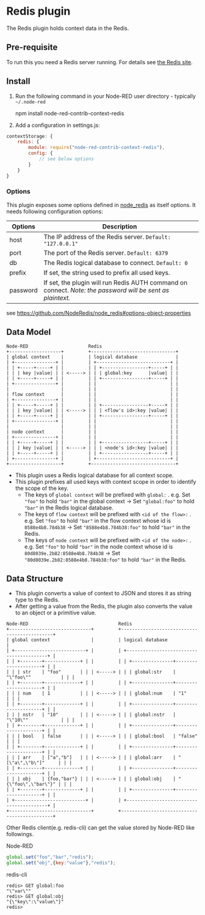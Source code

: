 
# Redis plugin

The Redis plugin holds context data in the Redis.

## Pre-requisite

To run this you need a Redis server running. For details see <a href="http://redis.io/" target="_new">the Redis site</a>.

## Install

1. Run the following command in your Node-RED user directory - typically `~/.node-red`

    npm install node-red-contrib-context-redis

1. Add a configuration in settings.js:

```javascript
contextStorage: {
    redis: {
        module: require("node-red-contrib-context-redis"),
        config: {
            // see below options
        }
    }
}
```

### Options

This plugin exposes some options defined in [node_redis](https://github.com/NodeRedis/node_redis) as itself options.
It needs following configuration options:

| Options        | Description                                                                                                 |
| -------------- | ----------------------------------------------------------------------------------------------------------- |
| host           | The IP address of the Redis server.    `Default: "127.0.0.1"`                                               |
| port           | The port of the Redis server.          `Default: 6379`                                                      |
| db             | The Redis logical database to connect. `Default: 0`                                                         |
| prefix         | If set, the string used to prefix all used keys.                                                            |
| password       | If set, the plugin will run Redis AUTH command on connect. *Note: the password will be sent as plaintext.*  |

see https://github.com/NodeRedis/node_redis#options-object-properties

## Data Model

```text
Node-RED                      Redis
+-------------------+         +-------------------------------+
| global context    |         | logical database              |
| +---------------+ |         | +---------------------------+ |
| | +-----+-----+ | |         | | +-----------------+-----+ | |
| | | key |value| | | <-----> | | | global:key      |value| | |
| | +-----+-----+ | |         | | +-----------------+-----+ | |
| +---------------+ |         | |                           | |
|                   |         | |                           | |
| flow context      |         | |                           | |
| +---------------+ |         | |                           | |
| | +-----+-----+ | |         | | +-----------------+-----+ | |
| | | key |value| | | <-----> | | | <flow's id>:key |value| | |
| | +-----+-----+ | |         | | +-----------------+-----+ | |
| +---------------+ |         | |                           | |
|                   |         | |                           | |
| node context      |         | |                           | |
| +---------------+ |         | |                           | |
| | +-----+-----+ | |         | | +-----------------+-----+ | |
| | | key |value| | | <-----> | | | <node's id>:key |value| | |
| | +-----+-----+ | |         | | +-----------------+-----+ | |
| +---------------+ |         | +---------------------------+ |
+-------------------+         +-------------------------------+
```

- This plugin uses a Redis logical database for all context scope.
- This plugin prefixes all used keys with context scope in order to identify the scope of the key.
  - The keys of `global context` will be prefixed with `global:` .
    e.g.  Set `"foo"` to hold `"bar"` in the global context -> Set `"global:foo"` to hold `"bar"` in the Redis logical database.
  - The keys of `flow context` will be prefixed with `<id of the flow>:` .
    e.g.  Set `"foo"` to hold `"bar"` in the flow context whose id is `8588e4b8.784b38` -> Set `"8588e4b8.784b38:foo"` to hold `"bar"` in the Redis.
  - The keys of `node context` will be prefixed with `<id of the node>:` .
    e.g.  Set `"foo"` to hold `"bar"` in the node context whose id is `80d8039e.2b82:8588e4b8.784b38` -> Set `"80d8039e.2b82:8588e4b8.784b38:foo"` to hold `"bar"` in the Redis.

## Data Structure

- This plugin converts a value of context to JSON and stores it as string type to the Redis.
- After getting a value from the Redis, the plugin also converts the value to an object or a primitive value.

```text
Node-RED                                 Redis
+------------------------------+         +---------------------------------------------+
| global context               |         | logical database                            |
| +--------------------------+ |         | +-----------------------------------------+ |
| | +--------+-------------+ | |         | | +---------------+---------------------+ | |
| | | str    | "foo"       | | | <-----> | | | global:str    | "\"foo\""           | | |
| | +--------+-------------+ | |         | | +---------------+---------------------+ | |
| | | num    | 1           | | | <-----> | | | global:num    | "1"                 | | |
| | +--------+-------------+ | |         | | +---------------+---------------------+ | |
| | | nstr   | "10"        | | | <-----> | | | global:nstr   | "\"10\""            | | |
| | +--------+-------------+ | |         | | +---------------+---------------------+ | |
| | | bool   | false       | | | <-----> | | | global:bool   | "false"             | | |
| | +--------+-------------+ | |         | | +---------------+---------------------+ | |
| | | arr    | ["a","b"]   | | | <-----> | | | global:arr    | "[\"a\",\"b\"]"     | | |
| | +--------+-------------+ | |         | | +---------------+---------------------+ | |
| | | obj    | {foo,"bar"} | | | <-----> | | | global:obj    | "{\"foo\",\"bar\"}" | | |
| | +--------+-------------+ | |         | | +---------------+---------------------+ | |
| +--------------------------+ |         | +-----------------------------------------+ |
+------------------------------+         +---------------------------------------------+
```

Other Redis client(e.g. redis-cli) can get the value stored by Node-RED like followings.

Node-RED

```javascript
global.set("foo","bar","redis");
global.set("obj",{key:"value"},"redis");
```

redis-cli

```console
redis> GET global:foo
"\"var\""
redis> GET global:obj
"{\"key\":\"value\"}"
redis>
```